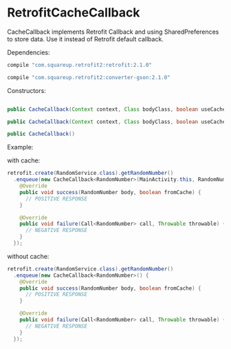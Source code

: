 # RetrofitCacheCallback

CacheCallback implements Retrofit Callback and using SharedPreferences to store data. Use it instead of Retrofit default callback.



Dependencies:
```gradle
compile "com.squareup.retrofit2:retrofit:2.1.0"

compile "com.squareup.retrofit2:converter-gson:2.1.0"
```


Constructors:
```java

public CacheCallback(Context context, Class bodyClass, boolean useCache, Gson gson)

public CacheCallback(Context context, Class bodyClass, boolean useCache)

public CacheCallback()
```



Example:

with cache:
```java
retrofit.create(RandomService.class).getRandomNumber()
  .enqueue(new CacheCallback<RandomNumber>(MainActivity.this, RandomNumber.class, true) {
    @Override
    public void success(RandomNumber body, boolean fromCache) {
      // POSITIVE RESPONSE
    }

    @Override
    public void failure(Call<RandomNumber> call, Throwable throwable) {
      // NEGATIVE RESPONSE
    }
  });
```

without cache:
```java
retrofit.create(RandomService.class).getRandomNumber()
  .enqueue(new CacheCallback<RandomNumber>() {
    @Override
    public void success(RandomNumber body, boolean fromCache) {
      // POSITIVE RESPONSE
    }

    @Override
    public void failure(Call<RandomNumber> call, Throwable throwable) {
      // NEGATIVE RESPONSE
    }
  });
```
